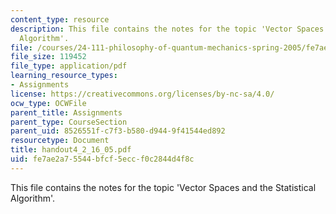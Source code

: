 ```yaml
---
content_type: resource
description: This file contains the notes for the topic 'Vector Spaces and the Statistical
  Algorithm'.
file: /courses/24-111-philosophy-of-quantum-mechanics-spring-2005/fe7ae2a75544bfcf5eccf0c2844d4f8c_handout4_2_16_05.pdf
file_size: 119452
file_type: application/pdf
learning_resource_types:
- Assignments
license: https://creativecommons.org/licenses/by-nc-sa/4.0/
ocw_type: OCWFile
parent_title: Assignments
parent_type: CourseSection
parent_uid: 8526551f-c7f3-b580-d944-9f41544ed892
resourcetype: Document
title: handout4_2_16_05.pdf
uid: fe7ae2a7-5544-bfcf-5ecc-f0c2844d4f8c
---
```

This file contains the notes for the topic 'Vector Spaces and the Statistical Algorithm'.
